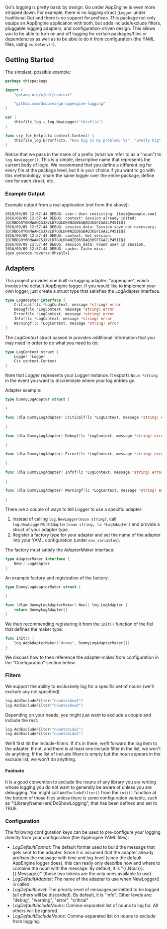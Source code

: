 Go's logging is pretty basic by design. Go under AppEngine is even more stripped down. For example, there is no logging struct (`Logger` under traditional Go) and there is no support for prefixes. This package not only equips an AppEngine application with both, but adds include/exclude filters, pluggable logging adapters, and configuration-driven design. This allows you to be able to turn on and off logging for certain packages/files or dependencies as well as to be able to do it from configuration (the YAML files, using `os.Getenv()`).


## Getting Started

The simplest, possible example:

```go
package thispackage

import (
    "golang.org/x/net/context"

    "github.com/dsoprea/go-appengine-logging"
)

var (
    thisfile_log = log.NewLogger("thisfile")
)

func cry_for_help(ctx context.Context) {
    thisfile_log.Errorf(ctx, "How big is my problem: %s", "pretty big")
}
```

Notice that we pass in the name of a prefix (what we refer to as a "noun") to `log.NewLogger()`. This is a simple, descriptive name that represents the current body of logic. We recommend that you define a different log for every file at the package level, but it is your choice if you want to go with this methodology, share the same logger over the entire package, define one for each struct, etc..

### Example Output

Example output from a real application (not from the above):

```
2016/09/09 12:57:44 DEBUG: user: User revisiting: [test@example.com]
2016/09/09 12:57:44 DEBUG: context: Session already inited: [DCRBDGRY6RMWANCSJXVLD7GULDH4NZEB6SBAQ3KSFIGA2LP45IIQ]
2016/09/09 12:57:44 DEBUG: session_data: Session save not necessary: [DCRBDGRY6RMWANCSJXVLD7GULDH4NZEB6SBAQ3KSFIGA2LP45IIQ]
2016/09/09 12:57:44 DEBUG: context: Got session: [DCRBDGRY6RMWANCSJXVLD7GULDH4NZEB6SBAQ3KSFIGA2LP45IIQ]
2016/09/09 12:57:44 DEBUG: session_data: Found user in session.
2016/09/09 12:57:44 DEBUG: cache: Cache miss: [geo.geocode.reverse:dhxp15x]
```


## Adapters

This project provides one built-in logging adapter: "appengine", which invokes the default AppEngine logger. If you would like to implement your own logger, just create a struct type that satisfies the LogAdapter interface.

```go
type LogAdapter interface {
    Criticalf(lc *LogContext, message *string) error
    Debugf(lc *LogContext, message *string) error
    Errorf(lc *LogContext, message *string) error
    Infof(lc *LogContext, message *string) error
    Warningf(lc *LogContext, message *string) error
}
```

The *LogContext* struct passed in provides additional information that you may need in order to do what you need to do:

```go
type LogContext struct {
    Logger *Logger
    Ctx context.Context
}
```

Note that *Logger* represents your Logger instance. It exports `Noun *string` in the event you want to discriminate where your log entries go.

Adapter example:

```go
type DummyLogAdapter struct {

}

func (dla DummyLogAdapter) Criticalf(lc *LogContext, message *string) error {
    
}

func (dla DummyLogAdapter) Debugf(lc *LogContext, message *string) error {
    
}

func (dla DummyLogAdapter) Errorf(lc *LogContext, message *string) error {
    
}

func (dla DummyLogAdapter) Infof(lc *LogContext, message *string) error {
    
}

func (dla DummyLogAdapter) Warningf(lc *LogContext, message *string) error {
    
}
```

There are a couple of ways to tell Logger to use a specific adapter:

1. Instead of calling `log.NewLogger(noun string)`, call `log.NewLoggerWithAdapter(noun string, la *LogAdapter)` and provide a struct of your adapter type.
2. Register a factory type for your adapter and set the name of the adapter into your YAML configuration (under `env_variables`).


The factory must satisfy the *AdapterMaker* interface:

```go
type AdapterMaker interface {
    New() LogAdapter
}
```

An example factory and registration of the factory:

```go
type DummyLogAdapterMaker struct {
    
}

func (dlam DummyLogAdapterMaker) New() log.LogAdapter {
    return DummyLogAdapter{}
}
```

We then recommending registering it from the `init()` function of the fiel that defines the maker type:

```go
func init() {
    log.AddAdapterMaker("dummy", DummyLogAdapterMaker{})
}
```

We discuss how to then reference the adapter-maker from configuration in the "Configuration" section below.


### Filters

We support the ability to exclusively log for a specific set of nouns (we'll exclude any not specified):

```go
log.AddIncludeFilter("nountoshow1")
log.AddIncludeFilter("nountoshow2")
```

Depending on your needs, you might just want to exclude a couple and include the rest:

```go
log.AddExcludeFilter("nountohide1")
log.AddExcludeFilter("nountohide2")
```

We'll first hit the include-filters. If it's in there, we'll forward the log item to the adapter. If not, and there is at least one include filter in the list, we won't do anything. If the list of include filters is empty but the noun appears in the exclude list, we won't do anything.


#### Footnote

It is a good convention to exclude the nouns of any library you are writing whose logging you do not want to generally be aware of unless you are debugging. You might call `AddExcludeFilter()` from the `init()` function at the bottom of those files unless there is some configuration variable, such as "(LibraryNameHere)DoShowLogging", that has been defined and set to TRUE.


### Configuration

The following configuration keys can be used to pre-configure your logging directly from your configuration (the AppEngine YAML files):

- *LogDefaultFormat*: The default format used to build the message that gets sent to the adapter. Since it is assumed that the adapter already prefixes the message with time and log-level (since the default AppEngine logger does), this can really only describe how and where to combine the noun with the message. By default, it is "{{.Noun}}: {{.Message}}" (these two tokens are the only ones available to use).
- *LogDefaultAdapter*: The name of the adapter to use when NewLogger() is called.
- *LogDefaultLevel*: The priority-level of messages permitted to be logged (all others will be discarded). By default, it is "info". Other levels are: "debug", "warning", "error", "critical"
- *LogDefaultIncludeNouns*: Comma-separated list of nouns to log for. All others will be ignored.
- *LogDefaultExcludeNouns*: Comma-separated list on nouns to exclude from logging.
